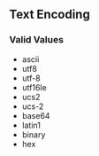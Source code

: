 ## Text Encoding

### Valid Values

* ascii
* utf8
* utf-8
* utf16le
* ucs2
* ucs-2
* base64
* latin1
* binary
* hex
